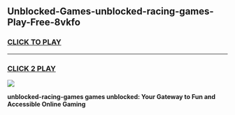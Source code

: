 
## Unblocked-Games-unblocked-racing-games-Play-Free-8vkfo
<h3>
<a href="https://premium76.site?title=unblocked-racing-games&ref=20M">CLICK TO PLAY</a></h3>
<hr>

<h3>
<a href="https://premium76.site?title=unblocked-racing-games&ref=20M">CLICK 2 PLAY</a>
  
</h3>

<a href="https://premium76.site?title=unblocked-racing-games&ref=19M"><img src="https://clearcache.store/games.png"></a>


**unblocked-racing-games games unblocked: Your Gateway to Fun and Accessible Online Gaming**
